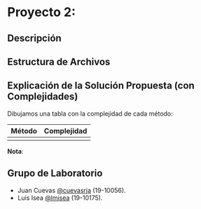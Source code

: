 # Proyecto 2:

## Descripción

## Estructura de Archivos

## Explicación de la Solución Propuesta (con Complejidades)

Dibujamos una tabla con la complejidad de cada método:

| Método | Complejidad |
| ------ | ----------- |
|        |             |

**Nota**:

## Grupo de Laboratorio

- Juan Cuevas [@cuevasrja](https://github.com/cuevasrja) (19-10056).
- Luis Isea [@lmisea](https://github.com/lmisea) (19-10175).

